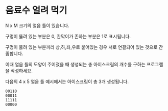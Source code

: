 # 음료수 얼려 먹기

N x M 크기의 얼음 틀이 있습니다.

구멍이 뚫려 있는 부분은 0, 칸막이가 존하는 부분은 1로 표시됩니다.

구멍이 뚫려 있는 부분끼리 상,하,좌,우로 붙어있는 경우 서로 연결되어 있는 것으로 간줍합니다.

이때 얼음 틀의 모양이 주어졌을 때 생성되는 총 아이스크림의 개수를 구하는 프로그램을 작성하세요.

다음의 4 x 5 얼음 틀 예시에서는 아이스크림이 총 3개 생성됩니다.

```
00110
00011
11111
00000
```
